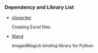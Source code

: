 ### Dependency and Library List

* [xlsxwriter](https://xlsxwriter.readthedocs.io)

    Creating Excel files

* [Wand](http://docs.wand-py.org/en/0.5.2/)

    ImagedMagick binding library for Python